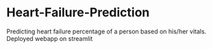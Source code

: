 # Heart-Failure-Prediction
Predicting heart failure percentage of a person based on his/her vitals. Deployed webapp on streamlit
